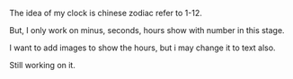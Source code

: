 The idea of my clock is chinese zodiac refer to 1-12.

But, I only work on minus, seconds, hours show with number in this stage.

I want to add images to show the hours, but i may change it to text also.

Still working on it.